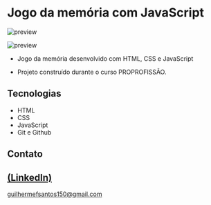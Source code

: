 # Jogo da memória com JavaScript

![preview](https://github.com/GuilhermeSK2/Jogo-da-memoria-com-JavaScript/assets/139295562/bdc4d2a4-0078-4540-bdac-09dbdfbaaa1d)

![preview](https://github.com/GuilhermeSK2/Jogo-da-memoria-com-JavaScript/assets/139295562/5496a75a-2e72-4e28-820f-732dc03a89af)
 
 - Jogo da memória desenvolvido com HTML, CSS e JavaScript

 - Projeto construído durante o curso PROPROFISSÃO.

## Tecnologias

- HTML
- CSS
- JavaScript
- Git e Github

## Contato
[(LinkedIn)](https://www.linkedin.com/in/guilherme-freitas-9901a220b/)
-----
guilhermefsantos150@gmail.com
